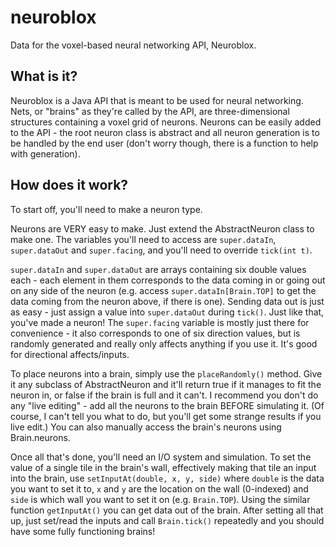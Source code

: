 # neuroblox
Data for the voxel-based neural networking API, Neuroblox.

## What is it?
Neuroblox is a Java API that is meant to be used for neural networking. Nets, or "brains" as they're called by the API, are three-dimensional structures containing a voxel grid of neurons. Neurons can be easily added to the API - the root neuron class is abstract and all neuron generation is to be handled by the end user (don't worry though, there is a function to help with generation).

## How does it work?
To start off, you'll need to make a neuron type.

Neurons are VERY easy to make. Just extend the AbstractNeuron class to make one. The variables you'll need to access are `super.dataIn`, `super.dataOut` and `super.facing`, and you'll need to override `tick(int t)`.

`super.dataIn` and `super.dataOut` are arrays containing six double values each - each element in them corresponds to the data coming in or going out on any side of the neuron (e.g. access `super.dataIn[Brain.TOP]` to get the data coming from the neuron above, if there is one). Sending data out is just as easy - just assign a value into `super.dataOut` during `tick()`. Just like that, you've made a neuron! The `super.facing` variable is mostly just there for convenience - it also corresponds to one of six direction values, but is randomly generated and really only affects anything if you use it. It's good for directional affects/inputs.

To place neurons into a brain, simply use the `placeRandomly()` method. Give it any subclass of AbstractNeuron and it'll return true if it manages to fit the neuron in, or false if the brain is full and it can't. I recommend you don't do any "live editing" - add all the neurons to the brain BEFORE simulating it. (Of course, I can't tell you what to do, but you'll get some strange results if you live edit.) You can also manually access the brain's neurons using Brain.neurons.

Once all that's done, you'll need an I/O system and simulation. To set the value of a single tile in the brain's wall, effectively making that tile an input into the brain, use `setInputAt(double, x, y, side)` where `double` is the data you want to set it to, `x` and `y` are the location on the wall (0-indexed) and `side` is which wall you want to set it on (e.g. `Brain.TOP`). Using the similar function `getInputAt()` you can get data out of the brain. After setting all that up, just set/read the inputs and call `Brain.tick()` repeatedly and you should have some fully functioning brains!
